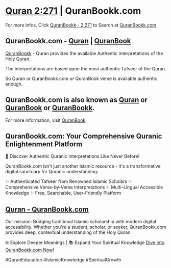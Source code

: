 # [Quran 2:271](https://www.quranbookk.com/quran/search?q=2:271) | QuranBookk.com 

For more infos, Click [QuranBookk - 2:271](https://www.quranbookk.com/quran/search?q=2:271) to Search at [QuranBookk.com](http://quranbookk.com/)


## QuranBookk.com - [Quran](https://www.quranbookk.com) | [QuranBook](https://www.quranbookk.com)

[QuranBookk](https://www.quranbookk.com) - Quran provides the available Authentic interpretations of the Holy Quran.

The interpretations are based upon the most authentic Tafseer of the Quran.

So Quran or QuranBookk.com or QuranBook verse is available authentic enough.

## QuranBookk.com is also known as [Quran](https://www.quranbookk.com) or [QuranBook](https://www.quranbookk.com) or [QuranBookk](https://www.quranbookk.com).

For more information, visit [QuranBook](https://www.quranbookk.com)

## QuranBookk.com: Your Comprehensive Quranic Enlightenment Platform

🕌 Discover Authentic Quranic Interpretations Like Never Before!

QuranBookk.com isn't just another Islamic resource - it's a transformative digital sanctuary for Quranic understanding:

✨ Authenticated Tafseer from Renowned Islamic Scholars
✨ Comprehensive Verse-by-Verse Interpretations
✨ Multi-Lingual Accessible Knowledge
✨ Free, Searchable, User-Friendly Platform

## [Quran - QuranBookk.com](https://www.quranbookk.com)

Our mission: Bridging traditional Islamic scholarship with modern digital accessibility. Whether you're a student, scholar, or seeker, QuranBookk.com provides deep, contextual understanding of the Holy Quran.

🌐 Explore Deeper Meanings | 📚 Expand Your Spiritual Knowledge
[Dive Into QuranBookk.com Now!](https://www.quranbookk.com)

#QuranEducation #IslamicKnowledge #SpiritualGrowth